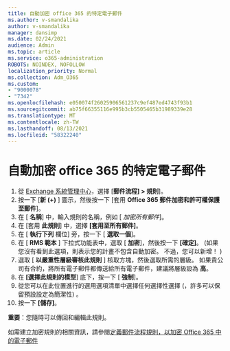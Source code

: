 ```yaml
---
title: 自動加密 office 365 的特定電子郵件
ms.author: v-smandalika
author: v-smandalika
manager: dansimp
ms.date: 02/24/2021
audience: Admin
ms.topic: article
ms.service: o365-administration
ROBOTS: NOINDEX, NOFOLLOW
localization_priority: Normal
ms.collection: Adm_O365
ms.custom:
- "9000078"
- "7342"
ms.openlocfilehash: e050074f26025906561237c9ef487ed4743f93b1
ms.sourcegitcommit: ab75f66355116e995b3cb5505465b31989339e28
ms.translationtype: MT
ms.contentlocale: zh-TW
ms.lasthandoff: 08/13/2021
ms.locfileid: "58322240"
---
```

# <a name="automatically-encrypt-certain-email-messages-from-office-365"></a>自動加密 office 365 的特定電子郵件

1. 從 [Exchange 系統管理中心](https://outlook.office365.com/ecp/)，選擇 [**郵件流程] > 規則**]。 
2. 按一下 [**新 (+)** ] 圖示，然後按一下 [套用 **Office 365 郵件加密和許可權保護至郵件**]。
3. 在 [ **名稱**] 中，輸入規則的名稱，例如 [ *加密所有郵件*]。
4. 在 [套用 **此規則**] 中，選擇 **[套用至所有郵件]**。 
5. 在 [ **執行下列** 欄位] 旁，按一下 [ **選取一個**]。 
6. 在 [ **RMS 範本** ] 下拉式功能表中，選取 [ **加密**]，然後按一下 **[確定]**。  (如果您沒有看到此選項，則表示您的計畫不包含自動加密。 不過，您可以新增！ ) 
7. 選取 [ **以嚴重性層級審核此規則** ] 核取方塊，然後選取所需的層級。 如果貴公司有合約，將所有電子郵件都傳送給所有電子郵件，建議將層級設為 **高**。
8. 在 **[選擇此規則的模型**] 底下，按一下 [ **強制**]。 
9. 從您可以在此位置進行的選用選項清單中選擇任何選擇性選擇 (，許多可以保留預設設定為簡潔性) 。
10. 按一下 **[儲存]**。

**重要**：您隨時可以傳回和編輯此規則。

如需建立加密規則的相關資訊，請參閱[定義郵件流程規則，以加密 Office 365 中的電子郵件](https://docs.microsoft.com/microsoft-365/compliance/define-mail-flow-rules-to-encrypt-email)

